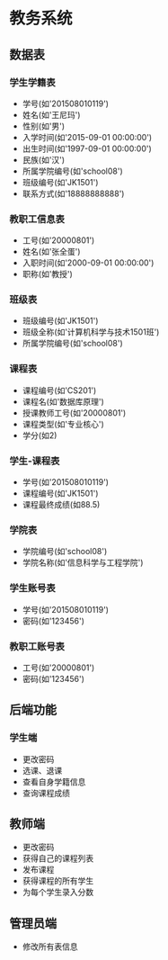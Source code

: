 # 教务系统



## 数据表

### 学生学籍表

- 学号(如'201508010119')
- 姓名(如'王尼玛')
- 性别(如'男')
- 入学时间(如'2015-09-01 00:00:00')
- 出生时间(如'1997-09-01 00:00:00')
- 民族(如'汉')
- 所属学院编号(如'school08')
- 班级编号(如'JK1501')
- 联系方式(如'18888888888')



### 教职工信息表

- 工号(如'20000801')
- 姓名(如'张全蛋')
- 入职时间(如'2000-09-01 00:00:00')
- 职称(如'教授')



### 班级表

- 班级编号(如'JK1501')
- 班级全称(如'计算机科学与技术1501班')
- 所属学院编号(如'school08')



### 课程表

- 课程编号(如'CS201')
- 课程名(如'数据库原理')
- 授课教师工号(如'20000801')
- 课程类型(如'专业核心')
- 学分(如2)



### 学生-课程表

- 学号(如'201508010119')
- 课程编号(如'JK1501')
- 课程最终成绩(如88.5)



### 学院表

- 学院编号(如'school08')
- 学院名称(如'信息科学与工程学院')



### 学生账号表

- 学号(如'201508010119')
- 密码(如'123456')



### 教职工账号表

- 工号(如'20000801')
- 密码(如'123456')



## 后端功能

### 学生端

- 更改密码
- 选课、退课
- 查看自身学籍信息
- 查询课程成绩



## 教师端

- 更改密码
- 获得自己的课程列表
- 发布课程
- 获得课程的所有学生
- 为每个学生录入分数



## 管理员端

- 修改所有表信息

